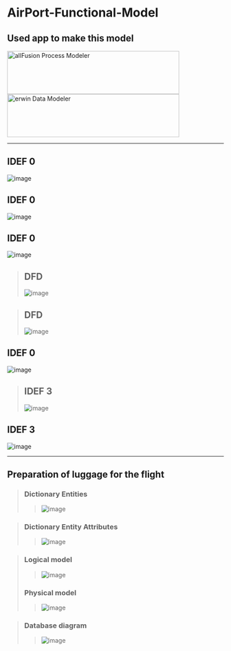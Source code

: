 # AirPort-Functional-Model

## Used app to make this model
<img src="https://user-images.githubusercontent.com/80168982/169329320-e39bb7b6-ca89-4309-8d9c-0abdd51ec36d.png" align="left" height="100" width="400" alt="allFusion Process Modeler">
<img src="https://user-images.githubusercontent.com/80168982/169328808-9c84c5eb-c703-4402-acdc-f6f2232e8f88.png" height="100" width="400" alt="erwin Data Modeler" >

---
## IDEF 0
![image](https://user-images.githubusercontent.com/80168982/166938877-2b372be9-d33c-49e0-ba26-65bd60805b19.png)

## IDEF 0
![image](https://user-images.githubusercontent.com/80168982/166939112-94b5a9ff-6c78-43dd-94cb-23557a9adfff.png)

## IDEF 0
![image](https://user-images.githubusercontent.com/80168982/167289483-12866be5-288a-4657-839d-1ca5e79ad6de.png)

>## DFD
>![image](https://user-images.githubusercontent.com/80168982/167289317-26c93cf1-4c0e-44bb-ad95-48d65a1f706b.png)

>## DFD
>![image](https://user-images.githubusercontent.com/80168982/167287616-3972dc7e-f9ce-4c57-ab8c-4d7c5b98e590.png)

## IDEF 0
![image](https://user-images.githubusercontent.com/80168982/167290426-cd30bf10-f015-4207-84a1-f01d79301e12.png)

>## IDEF 3
>![image](https://user-images.githubusercontent.com/80168982/168009016-2fdeb999-dcd1-490b-b1d5-6a1acb8dc46c.png)

## IDEF 3
![image](https://user-images.githubusercontent.com/80168982/168738666-2c495dd5-0cd9-4f59-90ee-d59bc58afe5e.png)

---
## Preparation of luggage for the flight
>### Dictionary Entities
>>![image](https://user-images.githubusercontent.com/80168982/169301683-48735240-c6e3-40db-9cb3-32971cc03ae3.png)

>### Dictionary Entity Attributes
>>![image](https://user-images.githubusercontent.com/80168982/169301885-e0cfcaa7-d2e0-4c10-a589-d65c4bfeb7fa.png)

>### Logical model
>>![image](https://user-images.githubusercontent.com/80168982/169318946-b426050a-0ca9-41ed-b808-5033171a47eb.png)
>### Physical model
>>![image](https://user-images.githubusercontent.com/80168982/169318710-4ac86083-923b-467a-8c04-87398891d433.png)

>### Database diagram
>>![image](https://user-images.githubusercontent.com/80168982/169328503-5b7353f3-cfe9-408f-b380-a8be4993e0fe.png)

